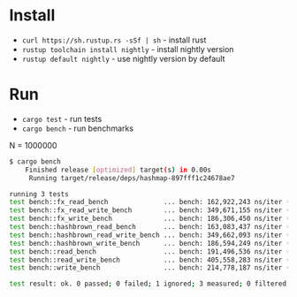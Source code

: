 # Install

* `curl https://sh.rustup.rs -sSf | sh` - install rust
*  `rustup toolchain install nightly`  - install nightly version
* `rustup default nightly` - use nightly version by default

# Run

* `cargo test`  - run tests
* `cargo bench` - run benchmarks


N = 1000000
```bash
$ cargo bench
    Finished release [optimized] target(s) in 0.00s
     Running target/release/deps/hashmap-897fff1c24678ae7

running 3 tests
test bench::fx_read_bench              ... bench: 162,922,243 ns/iter (+/- 3,903,465)
test bench::fx_read_write_bench        ... bench: 349,671,155 ns/iter (+/- 32,493,617)
test bench::fx_write_bench             ... bench: 186,306,450 ns/iter (+/- 3,371,861)
test bench::hashbrown_read_bench       ... bench: 163,083,437 ns/iter (+/- 3,613,079)
test bench::hashbrown_read_write_bench ... bench: 349,662,093 ns/iter (+/- 6,257,600)
test bench::hashbrown_write_bench      ... bench: 186,594,249 ns/iter (+/- 5,291,077)
test bench::read_bench                 ... bench: 191,496,536 ns/iter (+/- 2,796,407)
test bench::read_write_bench           ... bench: 405,558,283 ns/iter (+/- 5,273,230)
test bench::write_bench                ... bench: 214,778,187 ns/iter (+/- 2,918,149)

test result: ok. 0 passed; 0 failed; 1 ignored; 3 measured; 0 filtered out
```